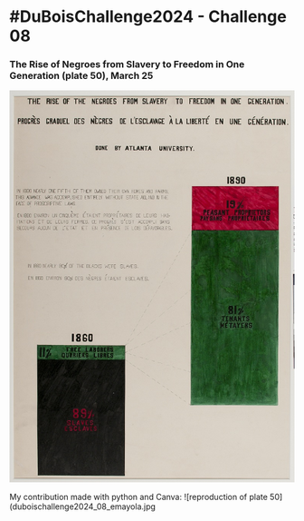 # #DuBoisChallenge2024 - Challenge 08
### The Rise of Negroes from Slavery to Freedom in One Generation (plate 50), March 25
![Original plate 50](original-plate-50.jpg)

My contribution made with python and Canva:
![reproduction of plate 50](duboischallenge2024_08_emayola.jpg
